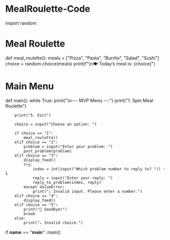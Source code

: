 # MealRoulette-Code
import random

# Meal Roulette

def meal_roulette():
    meals = ["Pizza", "Pasta", "Burrito", "Salad", "Sushi"]
    choice = random.choice(meals)
    print(f"\n🍽️ Today’s meal is: {choice}")


# Main Menu
def main():
    while True:
        print("\n--- MVP Menu ---")
        print("1. Spin Meal Roulette")
    
        print("5. Exit")
        
        choice = input("Choose an option: ")

        if choice == "1":
            meal_roulette()
        elif choice == "2":
            problem = input("Enter your problem: ")
            post_problem(problem)
        elif choice == "3":
            display_feed()
            try:
                index = int(input("Which problem number to reply to? ")) - 1
                reply = input("Enter your reply: ")
                reply_to_problem(index, reply)
            except ValueError:
                print("⚠️ Invalid input. Please enter a number.")
        elif choice == "4":
            display_feed()
        elif choice == "5":
            print("👋 Goodbye!")
            break
        else:
            print("⚠️ Invalid choice.")

if __name__ == "__main__":
    main()
